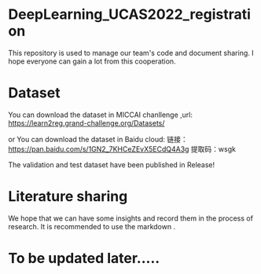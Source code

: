 # DeepLearning_UCAS2022_registration
This repository is used to manage our team's code and document sharing. I hope everyone can gain a lot from this cooperation.


# Dataset
You can download the dataset in MICCAI chanllenge ,url: https://learn2reg.grand-challenge.org/Datasets/

or You can download the dataset in Baidu cloud:
链接：https://pan.baidu.com/s/1GN2_7KHCeZEvX5ECdQ4A3g 
提取码：wsgk 

The validation and test dataset have been published in Release!


# Literature sharing
We hope that we can have some insights and record them in the process of research. It is recommended to use the markdown .


# To be updated later.....
